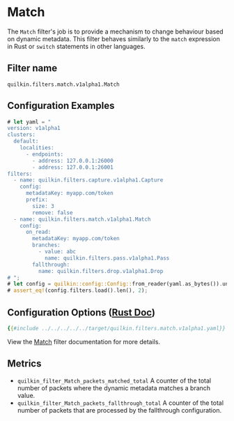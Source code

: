 # Match

The `Match` filter's job is to provide a mechanism to change behaviour based
on dynamic metadata. This filter behaves similarly to the `match` expression
in Rust or `switch` statements in other languages.

## Filter name
```text
quilkin.filters.match.v1alpha1.Match
```

## Configuration Examples
<!-- ANCHOR: example -->
```rust
# let yaml = "
version: v1alpha1
clusters: 
  default:
    localities:
      - endpoints:
        - address: 127.0.0.1:26000
        - address: 127.0.0.1:26001
filters:
  - name: quilkin.filters.capture.v1alpha1.Capture
    config:
      metadataKey: myapp.com/token
      prefix:
        size: 3
        remove: false
  - name: quilkin.filters.match.v1alpha1.Match
    config:
      on_read:
        metadataKey: myapp.com/token
        branches:
          - value: abc
            name: quilkin.filters.pass.v1alpha1.Pass
        fallthrough:
          name: quilkin.filters.drop.v1alpha1.Drop
# ";
# let config = quilkin::config::Config::from_reader(yaml.as_bytes()).unwrap();
# assert_eq!(config.filters.load().len(), 2);
```
<!--  ANCHOR_END: example -->

## Configuration Options ([Rust Doc](../../../../api/quilkin/filters/match/struct.Config.html))

```yaml
{{#include ../../../../../target/quilkin.filters.match.v1alpha1.yaml}}
```

View the [Match](../../../../api/quilkin/filters/match/struct.Config.html) filter documentation for more details.

## Metrics

* `quilkin_filter_Match_packets_matched_total`
  A counter of the total number of packets where the dynamic metadata matches a branch value.
* `quilkin_filter_Match_packets_fallthrough_total`
  A counter of the total number of packets that are processed by the fallthrough configuration.
